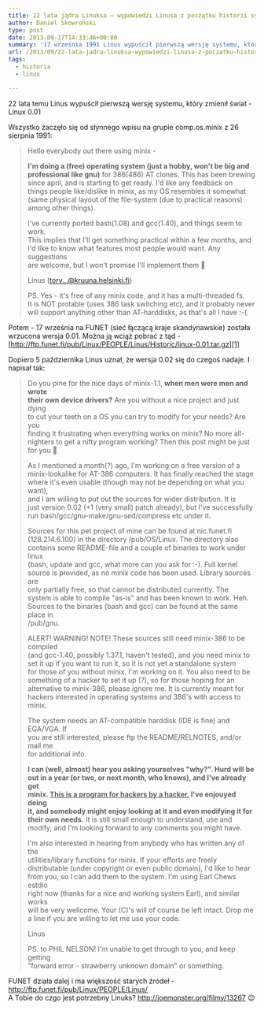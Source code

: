 ```yaml
---
title: 22 lata jądra Linuksa – wypowiedzi Linusa z początku historii systemu, który zmienił świat
author: Daniel Skowroński
type: post
date: 2013-09-17T14:33:46+00:00
summary: '17 września 1991 Linus wypuścił pierwszą wersję systemu, który zmienił świat - Linux 0.01'
url: /2013/09/22-lata-jadra-linuksa-wypowiedzi-linusa-z-poczatku-historii-systemu-ktory-zmienil-swiat/
tags:
  - historia
  - linux

---
```

22 lata temu Linus wypuścił pierwszą wersję systemu, który zmienił świat - Linux 0.01

Wszystko zaczęło się od słynnego wpisu na grupie comp.os.minix z 26 sierpnia 1991:

> Hello everybody out there using minix -
> 
> **I'm doing a (free) operating system (just a hobby, won't be big and  
> professional like gnu)** for 386(486) AT clones. This has been brewing  
> since april, and is starting to get ready. I'd like any feedback on  
> things people like/dislike in minix, as my OS resembles it somewhat  
> (same physical layout of the file-system (due to practical reasons)  
> among other things).
> 
> I've currently ported bash(1.08) and gcc(1.40), and things seem to work.  
> This implies that I'll get something practical within a few months, and  
> I'd like to know what features most people would want. Any suggestions  
> are welcome, but I won't promise I'll implement them 🙂
> 
> Linus (torv...@kruuna.helsinki.fi)
> 
> PS. Yes - it's free of any minix code, and it has a multi-threaded fs.  
> It is NOT protable (uses 386 task switching etc), and it probably never  
> will support anything other than AT-harddisks, as that's all I have :-(.

Potem - 17 września na FUNET (sieć łączącą kraje skandynawskie) została wrzucona wersja 0.01. Można ją wciąż pobrać z tąd - [http://ftp.funet.fi/pub/Linux/PEOPLE/Linus/Historic/linux-0.01.tar.gz][1]

Dopiero 5 października Linus uznał, że wersja 0.02 się do czegoś nadaje. I napisał tak:

> Do you pine for the nice days of minix-1.1, **when men were men and wrote  
> their own device drivers?** Are you without a nice project and just dying  
> to cut your teeth on a OS you can try to modify for your needs? Are you  
> finding it frustrating when everything works on minix? No more all-  
> nighters to get a nifty program working? Then this post might be just  
> for you 🙂
> 
> As I mentioned a month(?) ago, I'm working on a free version of a  
> minix-lookalike for AT-386 computers. It has finally reached the stage  
> where it's even usable (though may not be depending on what you want),  
> and I am willing to put out the sources for wider distribution. It is  
> just version 0.02 (+1 (very small) patch already), but I've successfully  
> run bash/gcc/gnu-make/gnu-sed/compress etc under it.
> 
> Sources for this pet project of mine can be found at nic.funet.fi  
> (128.214.6.100) in the directory /pub/OS/Linux. The directory also  
> contains some README-file and a couple of binaries to work under linux  
> (bash, update and gcc, what more can you ask for :-). Full kernel  
> source is provided, as no minix code has been used. Library sources are  
> only partially free, so that cannot be distributed currently. The  
> system is able to compile "as-is" and has been known to work. Heh.  
> Sources to the binaries (bash and gcc) can be found at the same place in  
> /pub/gnu.
> 
> ALERT! WARNING! NOTE! These sources still need minix-386 to be compiled  
> (and gcc-1.40, possibly 1.37.1, haven't tested), and you need minix to  
> set it up if you want to run it, so it is not yet a standalone system  
> for those of you without minix. I'm working on it. You also need to be  
> something of a hacker to set it up (?), so for those hoping for an  
> alternative to minix-386, please ignore me. It is currently meant for  
> hackers interested in operating systems and 386's with access to minix.
> 
> The system needs an AT-compatible harddisk (IDE is fine) and EGA/VGA. If  
> you are still interested, please ftp the README/RELNOTES, and/or mail me  
> for additional info.
> 
> **I can (well, almost) hear you asking yourselves "why?". Hurd will be  
> out in a year (or two, or next month, who knows), and I've already got  
> minix. <u>This is a program for hackers by a hacker.</u> I've enjouyed doing  
> it, and somebody might enjoy looking at it and even modifying it for  
> their own needs.** It is still small enough to understand, use and  
> modify, and I'm looking forward to any comments you might have.
> 
> I'm also interested in hearing from anybody who has written any of the  
> utilities/library functions for minix. If your efforts are freely  
> distributable (under copyright or even public domain), I'd like to hear  
> from you, so I can add them to the system. I'm using Earl Chews estdio  
> right now (thanks for a nice and working system Earl), and similar works  
> will be very wellcome. Your (C)'s will of course be left intact. Drop me  
> a line if you are willing to let me use your code.
> 
> Linus
> 
> PS. to PHIL NELSON! I'm unable to get through to you, and keep getting  
> "forward error - strawberry unknown domain" or something.

FUNET działa dalej i ma większość starych źródeł - http://ftp.funet.fi/pub/Linux/PEOPLE/Linus/  
A Tobie do czgo jest potrzebny Linuks? http://joemonster.org/filmy/13267 😉

 [1]: http://ftp.funet.fi/pub/Linux/PEOPLE/Linus/Historic/linux-0.01.tar.gz "http://ftp.funet.fi/pub/Linux/PEOPLE/Linus/Historic/linux-0.01.tar.gz"